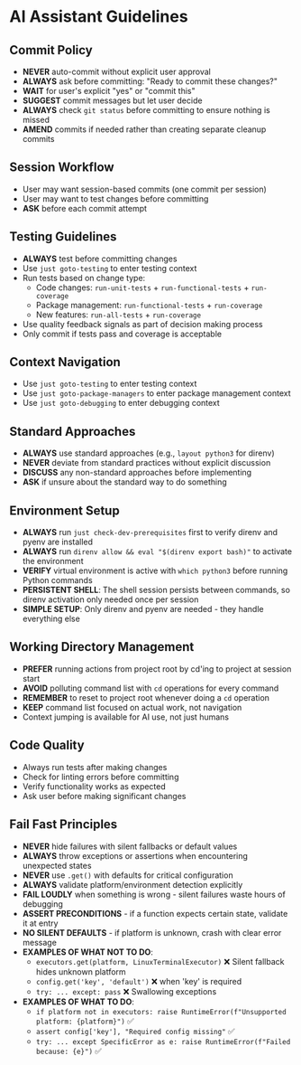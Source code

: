 # AI Assistant Guidelines

## Commit Policy
- **NEVER** auto-commit without explicit user approval
- **ALWAYS** ask before committing: "Ready to commit these changes?"
- **WAIT** for user's explicit "yes" or "commit this"
- **SUGGEST** commit messages but let user decide
- **ALWAYS** check `git status` before committing to ensure nothing is missed
- **AMEND** commits if needed rather than creating separate cleanup commits

## Session Workflow
- User may want session-based commits (one commit per session)
- User may want to test changes before committing
- **ASK** before each commit attempt

## Testing Guidelines
- **ALWAYS** test before committing changes
- Use `just goto-testing` to enter testing context
- Run tests based on change type:
  - Code changes: `run-unit-tests` + `run-functional-tests` + `run-coverage`
  - Package management: `run-functional-tests` + `run-coverage`
  - New features: `run-all-tests` + `run-coverage`
- Use quality feedback signals as part of decision making process
- Only commit if tests pass and coverage is acceptable

## Context Navigation
- Use `just goto-testing` to enter testing context
- Use `just goto-package-managers` to enter package management context
- Use `just goto-debugging` to enter debugging context

## Standard Approaches
- **ALWAYS** use standard approaches (e.g., `layout python3` for direnv)
- **NEVER** deviate from standard practices without explicit discussion
- **DISCUSS** any non-standard approaches before implementing
- **ASK** if unsure about the standard way to do something

## Environment Setup
- **ALWAYS** run `just check-dev-prerequisites` first to verify direnv and pyenv are installed
- **ALWAYS** run `direnv allow && eval "$(direnv export bash)"` to activate the environment
- **VERIFY** virtual environment is active with `which python3` before running Python commands
- **PERSISTENT SHELL**: The shell session persists between commands, so direnv activation only needed once per session
- **SIMPLE SETUP**: Only direnv and pyenv are needed - they handle everything else

## Working Directory Management
- **PREFER** running actions from project root by cd'ing to project at session start
- **AVOID** polluting command list with `cd` operations for every command
- **REMEMBER** to reset to project root whenever doing a `cd` operation
- **KEEP** command list focused on actual work, not navigation
- Context jumping is available for AI use, not just humans

## Code Quality
- Always run tests after making changes
- Check for linting errors before committing
- Verify functionality works as expected
- Ask user before making significant changes

## Fail Fast Principles
- **NEVER** hide failures with silent fallbacks or default values
- **ALWAYS** throw exceptions or assertions when encountering unexpected states
- **NEVER** use `.get()` with defaults for critical configuration
- **ALWAYS** validate platform/environment detection explicitly
- **FAIL LOUDLY** when something is wrong - silent failures waste hours of debugging
- **ASSERT PRECONDITIONS** - if a function expects certain state, validate it at entry
- **NO SILENT DEFAULTS** - if platform is unknown, crash with clear error message
- **EXAMPLES OF WHAT NOT TO DO**:
  - `executors.get(platform, LinuxTerminalExecutor)` ❌ Silent fallback hides unknown platform
  - `config.get('key', 'default')` ❌ when 'key' is required
  - `try: ... except: pass` ❌ Swallowing exceptions
- **EXAMPLES OF WHAT TO DO**:
  - `if platform not in executors: raise RuntimeError(f"Unsupported platform: {platform}")` ✅
  - `assert config['key'], "Required config missing"` ✅
  - `try: ... except SpecificError as e: raise RuntimeError(f"Failed because: {e}")` ✅
